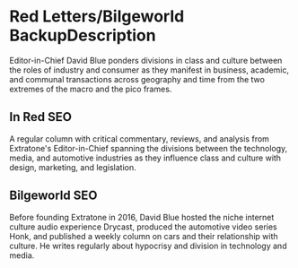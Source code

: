# Red Letters/Bilgeworld BackupDescription
Editor-in-Chief David Blue ponders divisions in class and culture between the roles of industry and consumer as they manifest in business, academic, and communal transactions across geography and time from the two extremes of the macro and the pico frames.

## In Red SEO

A regular column with critical commentary, reviews, and analysis from Extratone's Editor-in-Chief spanning the divisions between the technology, media, and automotive industries as they influence class and culture with design, marketing, and legislation.


## Bilgeworld SEO

Before founding Extratone in 2016, David Blue hosted the niche internet culture audio experience Drycast, produced the automotive video series Honk, and published a weekly column on cars and their relationship with culture. He writes regularly about hypocrisy and division in technology and media.

